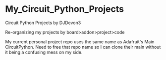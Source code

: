 # My_Circuit_Python_Projects
Circuit Python Projects by DJDevon3

Re-organizing my projects by board>addon>project>code

My current personal project repo uses the same name as Adafruit's Main CircuitPython. Need to free that repo name so I can clone their main without it being a confusing mess on my side.
